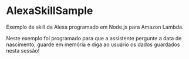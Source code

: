 # AlexaSkillSample

Exemplo de skill da Alexa programado em Node.js para Amazon Lambda.

Neste exemplo foi programado para que a assistente pergunte a data de nascimento, guarde em memória e diga ao usuário os dados guardados nesta sessão!
